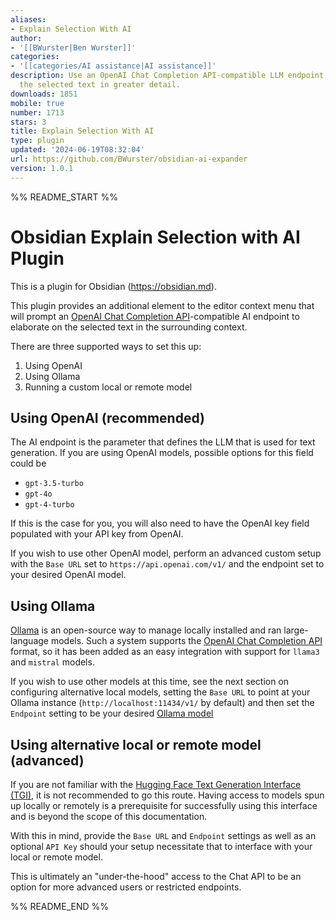 ```yaml
---
aliases:
- Explain Selection With AI
author:
- '[[BWurster|Ben Wurster]]'
categories:
- '[[categories/AI assistance|AI assistance]]'
description: Use an OpenAI Chat Completion API-compatible LLM endpoint to explain
  the selected text in greater detail.
downloads: 1851
mobile: true
number: 1713
stars: 3
title: Explain Selection With AI
type: plugin
updated: '2024-06-19T08:32:04'
url: https://github.com/BWurster/obsidian-ai-expander
version: 1.0.1
---
```


%% README_START %%

# Obsidian Explain Selection with AI Plugin

This is a plugin for Obsidian (https://obsidian.md).

This plugin provides an additional element to the editor context menu that will prompt an [OpenAI Chat Completion API](https://platform.openai.com/docs/guides/text-generation/chat-completions-api)-compatible AI endpoint to elaborate on the selected text in the surrounding context.

There are three supported ways to set this up:
1. Using OpenAI
2. Using Ollama
3. Running a custom local or remote model

## Using OpenAI (recommended)

The AI endpoint is the parameter that defines the LLM that is used for text generation. If you are using OpenAI models, possible options for this field could be

- `gpt-3.5-turbo`
- `gpt-4o`
- `gpt-4-turbo`

If this is the case for you, you will also need to have the OpenAI key field populated with your API key from OpenAI.

If you wish to use other OpenAI model, perform an advanced custom setup with the `Base URL` set to `https://api.openai.com/v1/` and the endpoint set to your desired OpenAI model.

## Using Ollama

[Ollama](https://www.ollama.com/) is an open-source way to manage locally installed and ran large-language models. Such a system supports the [OpenAI Chat Completion API](https://platform.openai.com/docs/guides/text-generation/chat-completions-api) format, so it has been added as an easy integration with support for `llama3` and `mistral` models.

If you wish to use other models at this time, see the next section on configuring alternative local models, setting the `Base URL` to point at your Ollama instance (`http://localhost:11434/v1/` by default) and then set the `Endpoint` setting to be your desired [Ollama model](https://www.ollama.com/library)

## Using alternative local or remote model (advanced)

If you are not familiar with the [Hugging Face Text Generation Interface (TGI)](https://huggingface.co/docs/text-generation-inference/en/index), it is not recommended to go this route. Having access to models spun up locally or remotely is a prerequisite for successfully using this interface and is beyond the scope of this documentation.

With this in mind, provide the `Base URL` and `Endpoint` settings as well as an optional `API Key` should your setup necessitate that to interface with your local or remote model.

This is ultimately an "under-the-hood" access to the Chat API to be an option for more advanced users or restricted endpoints.


%% README_END %%